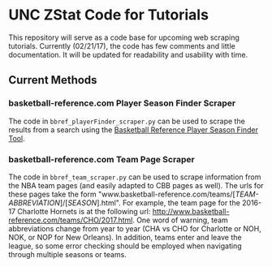# UNC ZStat Code for Tutorials

This repository will serve as a code base for upcoming web scraping tutorials.
Currently (02/21/17), the code has few comments and little documentation. It will be updated for readability and usability with time.

## Current Methods

### basketball-reference.com Player Season Finder Scraper

The code in `bbref_playerFinder_scraper.py` can be used to scrape the results from a search using the [Basketball Reference
Player Season Finder Tool](http://www.basketball-reference.com/play-index/psl_finder.cgi).

### basketball-reference.com Team Page Scraper

The code in `bbref_team_scraper.py` can be used to scrape information from the NBA team pages (and easily adapted to CBB pages as well).
The urls for these pages take the form "www<i></i>.basketball-reference.com/teams/\[*TEAM-ABBREVIATION*\]/\[*SEASON*\].html".
For example, the team page for the 2016-17 Charlotte Hornets is at the following url: http://www.basketball-reference.com/teams/CHO/2017.html.
One word of warning, team abbreviations change from year to year (CHA vs CHO for Charlotte or NOH, NOK, or NOP for New Orleans).
In addition, teams enter and leave the league, so some error checking should be employed when navigating through multiple seasons or teams.
